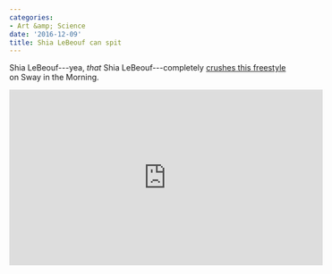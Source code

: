 ```yaml
---
categories:
- Art &amp; Science
date: '2016-12-09'
title: Shia LeBeouf can spit
---
```


Shia LeBeouf---yea, *that* Shia LeBeouf---completely [crushes this freestyle](https://www.youtube.com/watch?v=l161Qqc5lUk) on Sway in the Morning.

<iframe width="560" height="315" src="https://www.youtube.com/embed/l161Qqc5lUk?rel=0" frameborder="0" allowfullscreen></iframe>